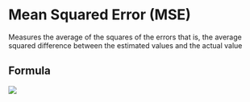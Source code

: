 # Mean Squared Error (MSE)
Measures the average of the squares of the errors that is, the average squared difference between the estimated values and the actual value
## Formula
<img src="https://latex.codecogs.com/svg.latex?\Large&space;J(w,b)=\frac{1}{2m}\sum\limits_{i%20=%200}^{m-1}(f_{w,b}(x^{(i)})%20-%20y^{(i)})^2" />
